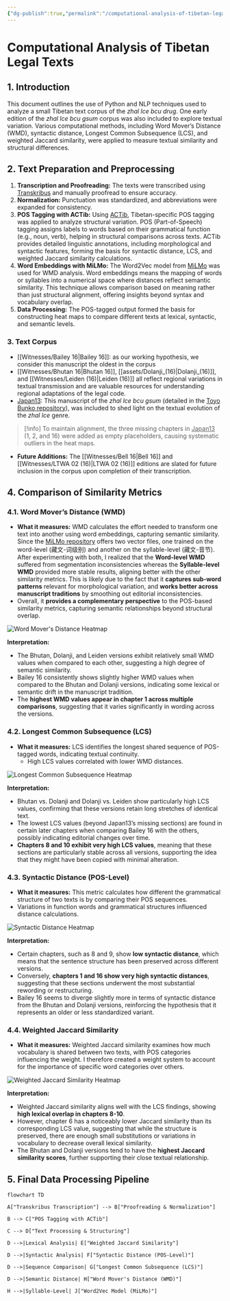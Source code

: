 ```yaml
---
{"dg-publish":true,"permalink":"/computational-analysis-of-tibetan-legal-texts/"}
---
```


# Computational Analysis of Tibetan Legal Texts
## 1. Introduction
This document outlines the use of Python and NLP techniques used to analyze a small  Tibetan text corpus of the *zhal lce bcu drug*. One early edition of the *zhal lce bcu gsum* corpus was also included to explore textual variation. 
Various computational methods, including Word Mover’s Distance (WMD), syntactic distance, Longest Common Subsequence (LCS), and weighted Jaccard similarity, were applied to measure textual similarity and structural differences.

## 2. Text Preparation and Preprocessing

1. **Transcription and Proofreading:** The texts were transcribed using [Transkribus](https://readcoop.eu/transkribus/) and manually proofread to ensure accuracy.
2. **Normalization:** Punctuation was standardized, and abbreviations were expanded for consistency.
3. **POS Tagging with ACTib:** Using [ACTib](https://github.com/lothelanor/actib), Tibetan-specific POS tagging was applied to analyze structural variation. POS (Part-of-Speech) tagging assigns labels to words based on their grammatical function (e.g., noun, verb), helping in structural comparisons across texts. ACTib provides detailed linguistic annotations, including morphological and syntactic features, forming the basis for syntactic distance, LCS, and weighted Jaccard similarity calculations.
4. **Word Embeddings with MiLMo:** The Word2Vec model from [MiLMo](https://huggingface.co/CMLI-NLP/MiLMo) was used for WMD analysis. Word embeddings means the mapping of words or syllables into a numerical space where distances reflect semantic similarity. This technique allows comparison based on meaning rather than just structural alignment, offering insights beyond syntax and vocabulary overlap.
5. **Data Processing:** The POS-tagged output formed the basis for constructing heat maps to compare different texts at lexical, syntactic, and semantic levels.

### 3. Text Corpus
- [[Witnesses/Bailey 16\|Bailey 16]]: as our working hypothesis, we consider this manuscript the oldest in the corpus 
- [[Witnesses/Bhutan 16\|Bhutan 16]], [[assets/Dolanji_(16)\|Dolanji_(16)]], and [[Witnesses/Leiden (16)\|Leiden (16)]]  all reflect regional variations in textual transmission and are valuable resources for understanding regional adaptations of the legal code.
- <u>Japan13</u>: This manuscript of the *zhal lce bcu gsum* (detailed in the [Toyo Bunko repository](https://toyo-bunko.repo.nii.ac.jp/records/7448)<u></u>), was included to shed light on the textual evolution of the *zhal lce* genre. 

> [!info]
> To maintain alignment, the three missing chapters in <u>Japan13</u> (1, 2, and 16) were added as empty placeholders, causing systematic outliers in the heat maps. 

- **Future Additions:** The [[Witnesses/Bell 16\|Bell 16]] and [[Witnesses/LTWA 02 (16)\|LTWA 02 (16)]] editions are slated for future inclusion in the corpus upon completion of their transcription. 


## 4. Comparison of Similarity Metrics

### 4.1. Word Mover’s Distance (WMD)
- **What it measures:** WMD calculates the effort needed to transform one text into another using word embeddings, capturing semantic similarity. Since the [MiLMo repository](https://huggingface.co/CMLI-NLP/MiLMo)  offers two vector files, one trained on the word-level (藏文-词级别) and another on the syllable-level (藏文-音节). After experimenting with both, I realized that the **Word-level WMD** suffered from segmentation inconsistencies whereas the **Syllable-level WMD** provided more stable results, aligning better with the other similarity metrics. This is likely due to the fact that it **captures sub-word patterns** relevant for morphological variation, and **works better across manuscript traditions** by smoothing out editorial inconsistencies.
- Overall, it **provides a complementary perspective** to the POS-based similarity metrics, capturing semantic relationships beyond structural overlap.

![Word Mover's Distance Heatmap](/img/user/assets/heatmap_wmd.png)

**Interpretation:**
  - The Bhutan, Dolanji, and Leiden versions exhibit relatively small WMD values when compared to each other, suggesting a high degree of semantic similarity.
  - Bailey 16 consistently shows slightly higher WMD values when compared to the Bhutan and Dolanji versions, indicating some lexical or semantic drift in the manuscript tradition.
  - The **highest WMD values appear in chapter 1 across multiple comparisons**, suggesting that it varies significantly in wording across the versions.

### 4.2. Longest Common Subsequence (LCS)
- **What it measures:** LCS identifies the longest shared sequence of POS-tagged words, indicating textual continuity.
  - High LCS values correlated with lower WMD distances.

![Longest Common Subsequence Heatmap](/img/user/assets/heatmap_lcs.png)

**Interpretation:**
  - Bhutan vs. Dolanji and Dolanji vs. Leiden show particularly high LCS values, confirming that these versions retain long stretches of identical text.
  - The lowest LCS values (beyond Japan13’s missing sections) are found in certain later chapters when comparing Bailey 16 with the others, possibly indicating editorial changes over time.
  - **Chapters 8 and 10 exhibit very high LCS values**, meaning that these sections are particularly stable across all versions, supporting the idea that they might have been copied with minimal alteration.

### 4.3. Syntactic Distance (POS-Level)
- **What it measures:** This metric calculates how different the grammatical structure of two texts is by comparing their POS sequences.
- Variations in function words and grammatical structures influenced distance calculations.

![Syntactic Distance Heatmap](/img/user/assets/heatmap_syntactic_distance.png)

 **Interpretation:**
  - Certain chapters, such as 8 and 9, show **low syntactic distance**, which means that the sentence structure has been preserved across different versions.
  - Conversely, **chapters 1 and 16 show very high syntactic distances**, suggesting that these sections underwent the most substantial rewording or restructuring.
  - Bailey 16 seems to diverge slightly more in terms of syntactic distance from the Bhutan and Dolanji versions, reinforcing the hypothesis that it represents an older or less standardized variant.

### 4.4. Weighted Jaccard Similarity
- **What it measures:** Weighted Jaccard similarity examines how much vocabulary is shared between two texts, with POS categories influencing the weight.  I therefore created a weight system to account for the importance of specific word categories over others.

![Weighted Jaccard Similarity Heatmap](/img/user/assets/heatmap_weighted_jaccard.png)

**Interpretation:**
  - Weighted Jaccard similarity aligns well with the LCS findings, showing **high lexical overlap in chapters 8-10**.
  - However, chapter 6 has a noticeably lower Jaccard similarity than its corresponding LCS value, suggesting that while the structure is preserved, there are enough small substitutions or variations in vocabulary to decrease overall lexical similarity.
  - The Bhutan and Dolanji versions tend to have the **highest Jaccard similarity scores**, further supporting their close textual relationship.

## 5. Final Data Processing Pipeline

```mermaid
flowchart TD

A["Transkribus Transcription"] --> B["Proofreading & Normalization"]

B --> C["POS Tagging with ACTib"]

C --> D["Text Processing & Structuring"]

D -->|Lexical Analysis| E["Weighted Jaccard Similarity"]

D -->|Syntactic Analysis| F["Syntactic Distance (POS-Level)"]

D -->|Sequence Comparison| G["Longest Common Subsequence (LCS)"]

D -->|Semantic Distance| H["Word Mover's Distance (WMD)"]

H -->|Syllable-Level| J["Word2Vec Model (MiLMo)"]
```

